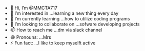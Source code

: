 - 👋 Hi, I’m @MMCTA717
- 👀 I’m interested in ...learning a new thing every day
- 🌱 I’m currently learning ...how to utilize coding programs
- 💞️ I’m looking to collaborate on ...sofware developing projects
- 📫 How to reach me ...dm via slack channel
- 😄 Pronouns: ...Mrs
- ⚡ Fun fact: ...I like to keep myselft active

<!---
MMCTA717/MMCTA717 is a ✨ special ✨ repository because its `README.md` (this file) appears on your GitHub profile.
You can click the Preview link to take a look at your changes.
--->
